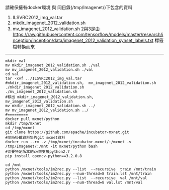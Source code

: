 請確保擁有docker環境
與 同目錄(/tmp/Imagenet/)下包含的資料
1. ILSVRC2012_img_val.tar
2. mkdir_imagenet_2012_validation.sh
3. mv_imagenet_2012_validation.sh
2與3是由
https://raw.githubusercontent.com/tensorflow/models/master/research/inception/inception/data/imagenet_2012_validation_synset_labels.txt
標籤檔轉換而來

***

    mkdir val
    mv mkdir_imagenet_2012_validation.sh ./val
    mv mv_imagenet_2012_validation.sh ./val
    cd val
    tar -xvf ../ILSVRC2012_img_val.tar
    #mkdir_imagenet_2012_validation.sh,  mv_imagenet_2012_validation.sh 
    ./mkdir_imagenet_2012_validation.sh
    ./mv_imagenet_2012_validation.sh
    #移出 mkdir_imagenet_2012_validation.sh,  mv_imagenet_2012_validation.sh
    mv mkdir_imagenet_2012_validation.sh ../
    mv mv_imagenet_2012_validation.sh ../
    #=========
    docker pull mxnet/python
    mkdir /tmp/mxnet
    cd /tmp/mxnet
    git clone https://github.com/apache/incubator-mxnet.git
    #同時掛載資料集與git mxnet資料 
    docker run --rm -v /tmp/mxnet/incubator-mxnet/:/mxnet -v /tmp/Imagenet/:/mnt -it mxnet/python bash
    #需要特定版本的cv來支援python2.7
    pip install opencv-python==3.2.0.8

    cd /mnt
    python /mxnet/tools/im2rec.py --list  --recursive  train /mnt/train
    python /mxnet/tools/im2rec.py --num-thread=8 train.lst /mnt/train
    python /mxnet/tools/im2rec.py --list  --recursive  val /mnt/val
    python /mxnet/tools/im2rec.py --num-thread=8 val.lst /mnt/val
